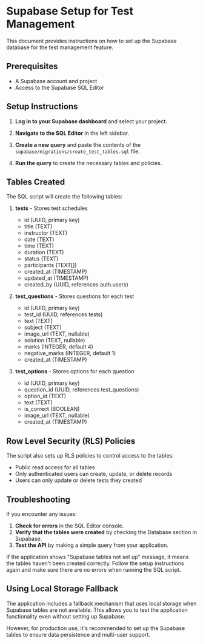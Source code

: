 # Supabase Setup for Test Management

This document provides instructions on how to set up the Supabase database for the test management feature.

## Prerequisites

- A Supabase account and project
- Access to the Supabase SQL Editor

## Setup Instructions

1. **Log in to your Supabase dashboard** and select your project.

2. **Navigate to the SQL Editor** in the left sidebar.

3. **Create a new query** and paste the contents of the `supabase/migrations/create_test_tables.sql` file.

4. **Run the query** to create the necessary tables and policies.

## Tables Created

The SQL script will create the following tables:

1. **tests** - Stores test schedules
   - id (UUID, primary key)
   - title (TEXT)
   - instructor (TEXT)
   - date (TEXT)
   - time (TEXT)
   - duration (TEXT)
   - status (TEXT)
   - participants (TEXT[])
   - created_at (TIMESTAMP)
   - updated_at (TIMESTAMP)
   - created_by (UUID, references auth.users)

2. **test_questions** - Stores questions for each test
   - id (UUID, primary key)
   - test_id (UUID, references tests)
   - text (TEXT)
   - subject (TEXT)
   - image_url (TEXT, nullable)
   - solution (TEXT, nullable)
   - marks (INTEGER, default 4)
   - negative_marks (INTEGER, default 1)
   - created_at (TIMESTAMP)

3. **test_options** - Stores options for each question
   - id (UUID, primary key)
   - question_id (UUID, references test_questions)
   - option_id (TEXT)
   - text (TEXT)
   - is_correct (BOOLEAN)
   - image_url (TEXT, nullable)
   - created_at (TIMESTAMP)

## Row Level Security (RLS) Policies

The script also sets up RLS policies to control access to the tables:

- Public read access for all tables
- Only authenticated users can create, update, or delete records
- Users can only update or delete tests they created

## Troubleshooting

If you encounter any issues:

1. **Check for errors** in the SQL Editor console.
2. **Verify that the tables were created** by checking the Database section in Supabase.
3. **Test the API** by making a simple query from your application.

If the application shows "Supabase tables not set up" message, it means the tables haven't been created correctly. Follow the setup instructions again and make sure there are no errors when running the SQL script.

## Using Local Storage Fallback

The application includes a fallback mechanism that uses local storage when Supabase tables are not available. This allows you to test the application functionality even without setting up Supabase.

However, for production use, it's recommended to set up the Supabase tables to ensure data persistence and multi-user support.
